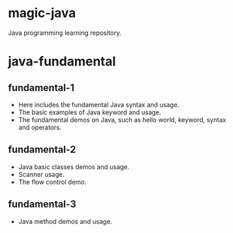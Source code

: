 # magic-java
Java programming learning repository.

# java-fundamental
## fundamental-1
- Here includes the fundamental Java syntax and usage.
- The basic examples of Java keyword and usage.
- The fundamental demos on Java, such as hello world, keyword, syntax and operators.

## fundamental-2
- Java basic classes demos and usage.
- Scanner usage.
- The flow control demo.

## fundamental-3
- Java method demos and usage.